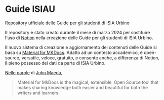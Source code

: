 # Guide ISIAU
 Repository ufficiale delle Guide per gli studenti di ISIA Urbino

 Il repository è stato creato durante il mese di marzo 2024 per sostituire l'uso di [Notion](https://www.notion.so) nella creazione delle Guide per gli studenti di ISIA Urbino. 
 
 Il nuovo sistema di creazione e aggiornamento dei contenuti delle Guide si basa su [Material for MKDocs](https://squidfunk.github.io/mkdocs-material/). Adatto ad un contesto accademico, è open-source, versatile, veloce, gratuito, e consente anche, a differenza di Notion, il pieno possesso dei dati da parte di ISIA Urbino.

 [Nelle parole](https://squidfunk.github.io/mkdocs-material/#what-our-users-say) di [John Maeda](https://it.wikipedia.org/wiki/John_Maeda),
 
 > Material for MkDocs is the magical, extensible, Open Source tool that makes sharing knowledge both easier and beautiful for both the writers and learners.

